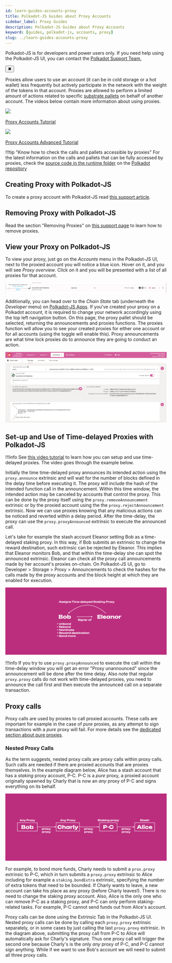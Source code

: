 ```yaml
---
id: learn-guides-accounts-proxy
title: Polkadot-JS Guides about Proxy Accounts
sidebar_label: Proxy Guides
description: Polkadot-JS Guides about Proxy Accounts
keyword: [guides, polkadot-js, accounts, proxy]
slug: ../learn-guides-accounts-proxy
---
```


<!-- MessageBox -->
<div id="messageBox" class="floating-message-box">
  <p>
    Polkadot-JS is for developers and power users only. If you need help using the Polkadot-JS UI, you can contact the
    <a href="https://support.polkadot.network/support/home" target="_blank" rel="noopener noreferrer">
      Polkadot Support Team.
    </a>
  </p>
  <button class="close-messagebox" aria-label="Close message">✖</button>
</div>

Proxies allow users to use an account (it can be in cold storage or a hot wallet) less frequently
but actively participate in the network with the weight of the tokens in that account. Proxies are
allowed to perform a limited amount of actions related to specific
[substrate pallets](https://docs.substrate.io/reference/frame-pallets/) on behalf of another
account. The videos below contain more information about using proxies.

<div className="row">
  <div className="col text--center">
    <a href="https://www.youtube.com/watch?v=1tcygkq52tU">
      <img src="https://img.youtube.com/vi/1tcygkq52tU/0.jpg" width="350" style="borderRadius: 10, border: '1px solid slategrey'" />
    </a>
    <p>
      <a href="https://www.youtube.com/watch?v=1tcygkq52tU">Proxy Accounts Tutorial</a>
    </p>
  </div>
  <div className="col text--center">
    <a href="https://www.youtube.com/watch?v=Qv_nJVcvQr8&t=4437s">
      <img src="https://img.youtube.com/vi/Qv_nJVcvQr8/0.jpg" width="350" style="borderRadius: 10, border: '1px solid slategrey'" />
    </a>
    <p>
      <a href="https://www.youtube.com/watch?v=Qv_nJVcvQr8&t=4437s">Proxy Accounts Advanced Tutorial</a>
    </p>
  </div>
</div>

!!!tip "Know how to check the calls and pallets accessible by proxies"
    For the latest information on the calls and pallets that can be fully accessed by proxies, check the [source code in the runtime folder](https://github.com/paritytech/polkadot-sdk/blob/153543b0c8c582e73f520e5c08cbe33bddfb5f69/runtime/polkadot/src/lib.rs#L1158) on the [Polkadot repository](https://github.com/paritytech/polkadot-sdk)

## Creating Proxy with Polkadot-JS

To create a proxy account with Polkadot-JS read
[this support article](https://support.polkadot.network/support/solutions/articles/65000182179-how-to-create-a-proxy-account).

## Removing Proxy with Polkadot-JS

Read the section "Removing Proxies" on
[this support page](https://support.polkadot.network/support/solutions/articles/65000182179-how-to-create-a-proxy-account)
to learn how to remove proxies.

## View your Proxy on Polkadot-JS

To view your proxy, just go on the _Accounts_ menu in the Polkadot-JS UI, next to the proxied
account you will notice a blue icon. Hover on it, and you will see _Proxy overview_. Click on it and
you will be presented with a list of all proxies for that account.

![polkadot_view_proxies](../assets/polkadot_view_proxies.png)

Additionally, you can head over to the _Chain State_ tab (underneath the _Developer_ menu) on
[Polkadot-JS Apps](https://polkadot.js.org/apps/?rpc=wss%3A%2F%2Frpc.polkadot.io#/chainstate). If
you've created your proxy on a Polkadot account, it is required to change your network accordingly
using the top left navigation button. On this page, the proxy pallet should be selected, returning
the announcements and proxies functions. The proxies function will allow you to see your created
proxies for either one account or for all accounts (using the toggle will enable this). Proxy
announcements are what time lock proxies do to announce they are going to conduct an action.

![polkadot_view_proxies_dev](../assets/polkadot_view_proxies_dev.png)

## Set-up and Use of Time-delayed Proxies with Polkadot-JS

!!!info
    See [this video tutorial](https://youtu.be/3L7Vu2SX0PE) to learn how you can setup and use time-delayed proxies. The video goes through the example below.

Initially the time time-delayed proxy announces its intended action using the `proxy.announce`
extrinsic and will wait for the number of blocks defined in the delay time before executing it. The
proxy will include the hash of the intended function call in the announcement. Within this time
window, the intended action may be canceled by accounts that control the proxy. This can be done by
the proxy itself using the `proxy.removeAnnouncement` extrinsic or by the proxied account using the
the `proxy.rejectAnnouncement` extrinsic. Now we can use proxies knowing that any malicious actions
can be noticed and reverted within a delay period. After the time-delay, the proxy can use the
`proxy.proxyAnnounced` extrinsic to execute the announced call.

Let's take for example the stash account Eleanor setting Bob as a time-delayed staking proxy. In
this way, if Bob submits an extrinsic to change the reward destination, such extrinsic can be
rejected by Eleanor. This implies that Eleanor monitors Bob, and that within the time-delay she can
spot the announced extrinsic. Eleanor can check all the proxy call announcements made by her
account's proxies on-chain. On Polkadot-JS UI, go to Developer > Storage > Proxy > Announcements to
check the hashes for the calls made by the proxy accounts and the block height at which they are
enabled for execution.

![time-delayed proxies](../assets/time-delayed-proxies.png)

!!!info
    If you try to use `proxy.proxyAnnounced` to execute the call within the time-delay window you will get an error "Proxy unannounced" since the announcement will be done after the time delay. Also note that regular `proxy.proxy` calls do not work with time-delayed proxies, you need to announce the call first and then execute the announced call on a separate transaction.

## Proxy calls

Proxy calls are used by proxies to call proxied accounts. These calls are important for example in
the case of _pure_ proxies, as any attempt to sign transactions with a _pure_ proxy will fail. For
more details see the [dedicated section about pure proxies](./learn-proxies-pure.md).

### Nested Proxy Calls

As the term suggests, nested proxy calls are proxy calls within proxy calls. Such calls are needed
if there are proxied accounts that are proxies themselves. In the example diagram below, Alice has a
stash account that has a _staking_ proxy account, P-C. P-C is a _pure_ proxy, a proxied account
originally spawned by Charly that is now an _any_ proxy of P-C and signs everything on its behalf.

![nested proxy calls](../assets/nested-proxy-calls.png)

For example, to bond more funds, Charly needs to submit a `prox.proxy` extrinsic to P-C, which in
turn submits a `proxy.proxy` extrinsic to Alice including for example a `staking.bondExtra`
extrinsic, specifying the number of extra tokens that need to be bounded. If Charly wants to leave,
a new account can take his place as any proxy (before Charly leaves!). There is no need to change
the staking proxy account. Also, Alice is the only one who can remove P-C as a staking proxy, and
P-C can only perform staking-related tasks. For example, P-C cannot send funds out from Alice's
account.

Proxy calls can be done using the Extrinsic Tab in the Polkadot-JS UI. Nested proxy calls can be
done by calling each `proxy.proxy` extrinsic separately, or in some cases by just calling the last
`proxy.proxy` extrinsic. In the diagram above, submitting the proxy call from P-C to Alice will
automatically ask for Charly's signature. Thus one proxy call will trigger the second one because
Charly's is the only _any_ proxy of P-C, and P-C cannot sign anything. While if we want to use Bob's
account we will need to submit all three proxy calls.
